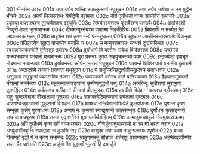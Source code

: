 001	भीमसेन उवाच
001a	यथा यथैव शान्तिः स्यात्कुरूणां मधुसूदन
001c	तथा तथैव भाषेथा मा स्म युद्धेन भीषयेः
002a	अमर्षी नित्यसंरब्धः श्रेयोद्वेषी महामनाः
002c	नोग्रं दुर्योधनो वाच्यः साम्नैवैनं समाचरेः
003a	प्रकृत्या पापसत्त्वश्च तुल्यचेताश्च दस्युभिः
003c	ऐश्वर्यमदमत्तश्च कृतवैरश्च पाण्डवैः
004a	अदीर्घदर्शी निष्ठूरी क्षेप्ता क्रूरपराक्रमः
004c	दीर्घमन्युरनेयश्च पापात्मा निकृतिप्रियः
005a	म्रियेतापि न भज्येत नैव जह्यात्स्वकं मतम्
005c	तादृशेन शमं कृष्ण मन्ये परमदुष्करम्
006a	सुहृदामप्यवाचीनस्त्यक्तधर्मः प्रियानृतः
006c	प्रतिहन्त्येव सुहृदां वाचश्चैव मनांसि च
007a	स मन्युवशमापन्नः स्वभावं दुष्टमास्थितः
007c	स्वभावात्पापमन्वेति तृणैस्तुन्न इवोरगः
008a	दुर्योधनो हि यत्सेनः सर्वथा विदितस्तव
008c	यच्छीलो यत्स्वभावश्च यद्बलो यत्पराक्रमः
009a	पुरा प्रसन्नाः कुरवः सहपुत्रास्तथा वयम्
009c	इन्द्रज्येष्ठा इवाभूम मोदमानाः सबान्धवाः
010a	दुर्योधनस्य क्रोधेन भारता मधुसूदन
010c	धक्ष्यन्ते शिशिरापाये वनानीव हुताशनैः
011a	अष्टादशेमे राजानः प्रख्याता मधुसूदन
011c	ये समुच्चिच्छिदुर्ज्ञातीन्सुहृदश्च सबान्धवान्
012a	असुराणां समृद्धानां ज्वलतामिव तेजसा
012c	पर्यायकाले धर्मस्य प्राप्ते बलिरजायत
013a	हैहयानामुदावर्तो नीपानां जनमेजयः
013c	बहुलस्तालजङ्घानां कृमीणामुद्धतो वसुः
014a	अजबिन्दुः सुवीराणां सुराष्ट्राणां कुशर्द्धिकः
014c	अर्कजश्च बलीहानां चीनानां धौतमूलकः
015a	हयग्रीवो विदेहानां वरप्रश्च महौजसाम्
015c	बाहुः सुन्दरवेगानां दीप्ताक्षाणां पुरूरवाः
016a	सहजश्चेदिमत्स्यानां प्रचेतानां बृहद्बलः
016c	धारणश्चेन्द्रवत्सानां मुकुटानां विगाहनः
017a	शमश्च नन्दिवेगानामित्येते कुलपांसनाः
017c	युगान्ते कृष्ण सम्भूताः कुलेषु पुरुषाधमाः
018a	अप्ययं नः कुरूणां स्याद्युगान्ते कालसम्भृतः
018c	दुर्योधनः कुलाङ्गारो जघन्यः पापपूरुषः
019a	तस्मान्मृदु शनैरेनं ब्रूया धर्मार्थसंहितम्
019c	कामानुबन्धबहुलं नोग्रमुग्रपराक्रमम्
020a	अपि दुर्योधनं कृष्ण सर्वे वयमधश्चराः
020c	नीचैर्भूत्वानुयास्यामो मा स्म नो भरता नशन्
021a	अप्युदासीनवृत्तिः स्याद्यथा नः कुरुभिः सह
021c	वासुदेव तथा कार्यं न कुरूननयः स्पृशेत्
022a	वाच्यः पितामहो वृद्धो ये च कृष्ण सभासदः
022c	भ्रातॄणामस्तु सौभ्रात्रं धार्तराष्ट्रः प्रशाम्यताम्
023a	अहमेतद्ब्रवीम्येवं राजा चैव प्रशंसति
023c	अर्जुनो नैव युद्धार्थी भूयसी हि दयार्जुने
